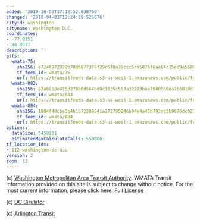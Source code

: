 ```yaml
---
added: '2010-10-03T17:18:52.638769'
changed: '2018-04-03T12:24:29.526676'
cityid: washington
cityname: Washington D.C.
coordinates:
- -77.0351
- 38.8977
description: ''
gtfs:
  wmata-75:
    sha256: e7246972979b70d6677378f29c6f0a39ccc5ca5076f6ac84c15ed9e5600d17ab
    tf_feed_id: wmata/75
    url: https://transitfeeds-data.s3-us-west-1.amazonaws.com/public/feeds/wmata/75/20180402/gtfs.zip
  wmata-883:
    sha256: 87a8958e415d278b0d564bd9c1035c553a32229bae7980568ea7b6810d75ed9d
    tf_feed_id: wmata/883
    url: https://transitfeeds-data.s3-us-west-1.amazonaws.com/public/feeds/wmata/883/20170822/gtfs.zip
  wmata-884:
    sha256: 1984f48cbe3b4b1b72209541a272795246b04e4a45b793ac2b9976dc027bbcea
    tf_feed_id: wmata/884
    url: https://transitfeeds-data.s3-us-west-1.amazonaws.com/public/feeds/wmata/884/20180320/gtfs.zip
options:
  dataSize: 5459281
  estimatedMaxCalculateCalls: 550000
tf_location_ids:
- 112-washington-dc-usa
version: 2
zoom: 12
---
```


(c) [Washington Metropolitan Area Transit Authority](http://www.wmata.com/): WMATA Transit information provided on this site is subject to change without notice. For the most current information, please [click here](http://www.wmata.com/rider_tools/tripplanner/tripplanner_form_solo.cfm). [Full License](http://www.wmata.com/rider_tools/license_agreement.cfm)

(c) [DC Cirulator](http://www.dccirculator.com/)

(c) [Arlington Transit](http://www.arlingtontransit.com/)
